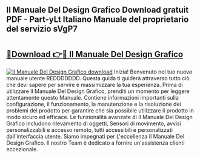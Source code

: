## Il Manuale Del Design Grafico Download gratuit PDF - Part-yLt Italiano Manuale del proprietario del servizio sVgP7

# <h2><a href="http://dfcld7f.blite.top/?on=Il+Manuale+Del+Design+Grafico">🔗Download 👉🔴 Il Manuale Del Design Grafico</a></h2>

[![Il Manuale Del Design Grafico download](https://i.imgur.com/lujVjoI.png)](http://dfcld7f.blite.top/?on=Il+Manuale+Del+Design+Grafico)
Inizia! Benvenuto nel tuo nuovo manuale utente REDDDDDDD. Questa guida ti guiderà attraverso tutto ciò che devi sapere per servire e massimizzare la tua esperienza. Prima di utilizzare Il Manuale Del Design Grafico, prenditi un momento per leggere attentamente questo Manuale. Contiene informazioni importanti sulla configurazione, il funzionamento, la manutenzione e la risoluzione dei problemi del prodotto per garantire che sia possibile utilizzare il prodotto in modo sicuro ed efficace. Le funzionalità avanzate di Il Manuale Del Design Grafico includono rilevamento di oggetti, Sensori di movimento, avvisi personalizzabili e accesso remoto, tutti accessibili e personalizzati dall'interfaccia utente. Siamo impegnati per L'eccellenza Il Manuale Del Design Grafico. Il nostro Team è dedicato a fornire un'assistenza clienti eccezionale.
